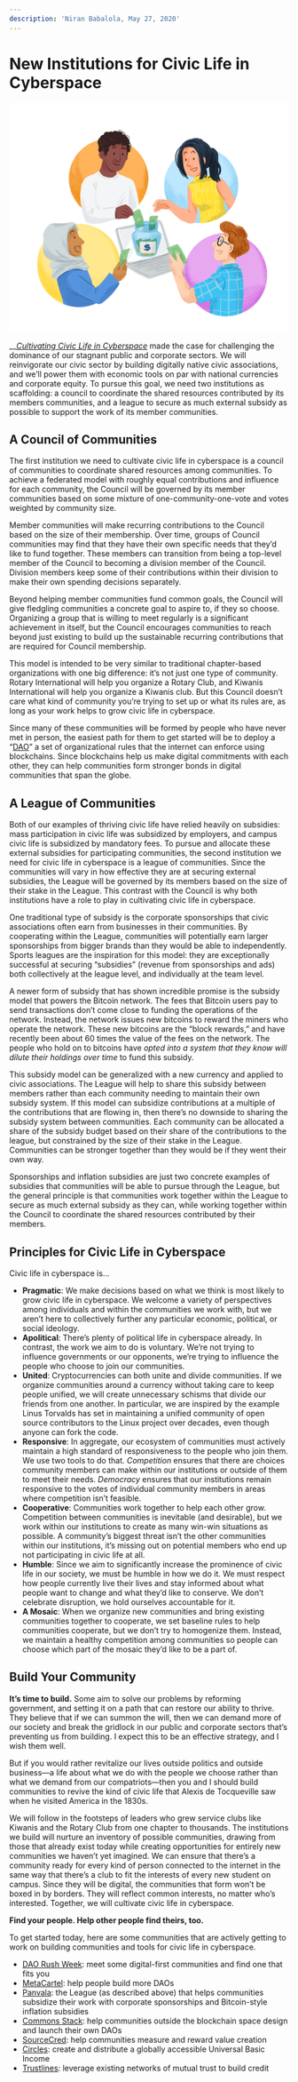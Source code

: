 ```yaml
---
description: 'Niran Babalola, May 27, 2020'
---
```


# New Institutions for Civic Life in Cyberspace

![](../.gitbook/assets/200525_civiclife02_deliver_small%20%281%29.png)

\_\_[_Cultivating Civic Life in Cyberspace_](cultivating-civic-life-in-cyberspace.md) made the case for challenging the dominance of our stagnant public and corporate sectors. We will reinvigorate our civic sector by building digitally native civic associations, and we’ll power them with economic tools on par with national currencies and corporate equity. To pursue this goal, we need two institutions as scaffolding: a council to coordinate the shared resources contributed by its members communities, and a league to secure as much external subsidy as possible to support the work of its member communities.

## A Council of Communities

The first institution we need to cultivate civic life in cyberspace is a council of communities to coordinate shared resources among communities. To achieve a federated model with roughly equal contributions and influence for each community, the Council will be governed by its member communities based on some mixture of one-community-one-vote and votes weighted by community size.

Member communities will make recurring contributions to the Council based on the size of their membership. Over time, groups of Council communities may find that they have their own specific needs that they’d like to fund together. These members can transition from being a top-level member of the Council to becoming a division member of the Council. Division members keep some of their contributions within their division to make their own spending decisions separately.

Beyond helping member communities fund common goals, the Council will give fledgling communities a concrete goal to aspire to, if they so choose. Organizing a group that is willing to meet regularly is a significant achievement in itself, but the Council encourages communities to reach beyond just existing to build up the sustainable recurring contributions that are required for Council membership.

This model is intended to be very similar to traditional chapter-based organizations with one big difference: it’s not just one type of community. Rotary International will help you organize a Rotary Club, and Kiwanis International will help you organize a Kiwanis club. But this Council doesn’t care what kind of community you’re trying to set up or what its rules are, as long as your work helps to grow civic life in cyberspace.

Since many of these communities will be formed by people who have never met in person, the easiest path for them to get started will be to deploy a “[DAO](https://daorushweek.com/)” a set of organizational rules that the internet can enforce using blockchains. Since blockchains help us make digital commitments with each other, they can help communities form stronger bonds in digital communities that span the globe.

## A League of Communities

Both of our examples of thriving civic life have relied heavily on subsidies: mass participation in civic life was subsidized by employers, and campus civic life is subsidized by mandatory fees. To pursue and allocate these external subsidies for participating communities, the second institution we need for civic life in cyberspace is a league of communities. Since the communities will vary in how effective they are at securing external subsidies, the League will be governed by its members based on the size of their stake in the League. This contrast with the Council is why both institutions have a role to play in cultivating civic life in cyberspace.

One traditional type of subsidy is the corporate sponsorships that civic associations often earn from businesses in their communities. By cooperating within the League, communities will potentially earn larger sponsorships from bigger brands than they would be able to independently. Sports leagues are the inspiration for this model: they are exceptionally successful at securing “subsidies” \(revenue from sponsorships and ads\) both collectively at the league level, and individually at the team level.

A newer form of subsidy that has shown incredible promise is the subsidy model that powers the Bitcoin network. The fees that Bitcoin users pay to send transactions don’t come close to funding the operations of the network. Instead, the network issues new bitcoins to reward the miners who operate the network. These new bitcoins are the “block rewards,” and have recently been about 60 times the value of the fees on the network. The people who hold on to bitcoins have _opted into a system that they know will dilute their holdings over time_ to fund this subsidy.

This subsidy model can be generalized with a new currency and applied to civic associations. The League will help to share this subsidy between members rather than each community needing to maintain their own subsidy system. If this model can subsidize contributions at a multiple of the contributions that are flowing in, then there’s no downside to sharing the subsidy system between communities. Each community can be allocated a share of the subsidy budget based on their share of the contributions to the league, but constrained by the size of their stake in the League. Communities can be stronger together than they would be if they went their own way.

Sponsorships and inflation subsidies are just two concrete examples of subsidies that communities will be able to pursue through the League, but the general principle is that communities work together within the League to secure as much external subsidy as they can, while working together within the Council to coordinate the shared resources contributed by their members.

## Principles for Civic Life in Cyberspace

Civic life in cyberspace is…

* **Pragmatic**: We make decisions based on what we think is most likely to grow civic life in cyberspace. We welcome a variety of perspectives among individuals and within the communities we work with, but we aren’t here to collectively further any particular economic, political, or social ideology.
* **Apolitical**: There’s plenty of political life in cyberspace already. In contrast, the work we aim to do is voluntary. We’re not trying to influence governments or our opponents, we’re trying to influence the people who choose to join our communities.
* **United**: Cryptocurrencies can both unite and divide communities. If we organize communities around a currency without taking care to keep people unified, we will create unnecessary schisms that divide our friends from one another. In particular, we are inspired by the example Linus Torvalds has set in maintaining a unified community of open source contributors to the Linux project over decades, even though anyone can fork the code.
* **Responsive**: In aggregate, our ecosystem of communities must actively maintain a high standard of responsiveness to the people who join them. We use two tools to do that. _Competition_ ensures that there are choices community members can make within our institutions or outside of them to meet their needs. _Democracy_ ensures that our institutions remain responsive to the votes of individual community members in areas where competition isn’t feasible.
* **Cooperative**: Communities work together to help each other grow. Competition between communities is inevitable \(and desirable\), but we work within our institutions to create as many win-win situations as possible. A community’s biggest threat isn’t the other communities within our institutions, it’s missing out on potential members who end up not participating in civic life at all.
* **Humble**: Since we aim to significantly increase the prominence of civic life in our society, we must be humble in how we do it. We must respect how people currently live their lives and stay informed about what people want to change and what they’d like to conserve. We don’t celebrate disruption, we hold ourselves accountable for it.
* **A Mosaic**: When we organize new communities and bring existing communities together to cooperate, we set baseline rules to help communities cooperate, but we don’t try to homogenize them. Instead, we maintain a healthy competition among communities so people can choose which part of the mosaic they’d like to be a part of.

## Build Your Community

**It’s time to build.** Some aim to solve our problems by reforming government, and setting it on a path that can restore our ability to thrive. They believe that if we can summon the will, then we can demand more of our society and break the gridlock in our public and corporate sectors that’s preventing us from building. I expect this to be an effective strategy, and I wish them well.

But if you would rather revitalize our lives outside politics and outside business—a life about what we do with the people we choose rather than what we demand from our compatriots—then you and I should build communities to revive the kind of civic life that Alexis de Tocqueville saw when he visited America in the 1830s.

We will follow in the footsteps of leaders who grew service clubs like Kiwanis and the Rotary Club from one chapter to thousands. The institutions we build will nurture an inventory of possible communities, drawing from those that already exist today while creating opportunities for entirely new communities we haven’t yet imagined. We can ensure that there’s a community ready for every kind of person connected to the internet in the same way that there’s a club to fit the interests of every new student on campus. Since they will be digital, the communities that form won’t be boxed in by borders. They will reflect common interests, no matter who’s interested. Together, we will cultivate civic life in cyberspace.

**Find your people. Help other people find theirs, too.**

To get started today, here are some communities that are actively getting to work on building communities and tools for civic life in cyberspace.

* [DAO Rush Week](https://daorushweek.com/): meet some digital-first communities and find one that fits you
* [MetaCartel](https://www.metacartel.org/): help people build more DAOs
* [Panvala](https://panvala.com/): the League \(as described above\) that helps communities subsidize their work with corporate sponsorships and Bitcoin-style inflation subsidies
* [Commons Stack](https://commonsstack.org/): help communities outside the blockchain space design and launch their own DAOs
* [SourceCred](https://sourcecred.io/): help communities measure and reward value creation
* [Circles](https://joincircles.net/): create and distribute a globally accessible Universal Basic Income
* [Trustlines](https://trustlines.app/#/): leverage existing networks of mutual trust to build credit


